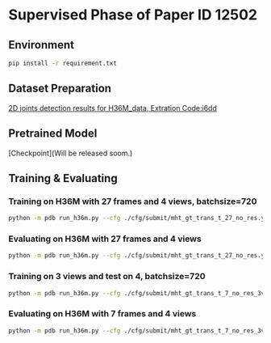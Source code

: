 # Supervised Phase of Paper ID 12502
## Environment
```bash
pip install -r requirement.txt
```
## Dataset Preparation
[2D joints detection results for H36M_data, Extration Code:i6dd ](https://pan.baidu.com/s/1Wu6XEEuAtQLpttIAYQaE4Q?pwd=i6dd)
## Pretrained Model
[Checkpoint](Will be released soom.)
## Training & Evaluating
### Training on H36M with 27 frames and 4 views, batchsize=720
```bash
python -m pdb run_h36m.py --cfg ./cfg/submit/mht_gt_trans_t_27_no_res.yaml --gpu 1,2,3,4,5,6 
```
### Evaluating on H36M with 27 frames and 4 views
```bash
python -m pdb run_h36m.py --cfg ./cfg/submit/mht_gt_trans_t_27_no_res.yaml --eval --checkpoint ./where_you_put_checkpoint/model.bin --gpu 1,2,3,4,5,6 --n_frames 27  --eval_batch_size 360 --eval_n_frames 27
```
### Training on 3 views and test on 4, batchsize=720 
```bash
python -m pdb run_h36m.py --cfg ./cfg/submit/mht_gt_trans_t_7_no_res_3view.yaml --gpu 1,2,3,4,5,6
```
### Evaluating on H36M with 7 frames and 4 views
```bash
python -m pdb run_h36m.py --cfg ./cfg/submit/mht_gt_trans_t_7_no_res_3view.yaml --eval --checkpoint ./where_you_put_checkpoint/model.bin --gpu 0,1,2,3 --n_frames 7  --eval_batch_size 360 --eval_n_frames 7
```

